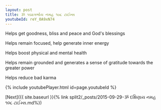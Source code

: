 ```yaml
---
layout: post
title: ૐ પદ્માગર્ભાય નમહ ૧૦૮ ટાઈમ્સ
youtubeId: reY_0A9xN74
---
```

 
 
Helps get goodness, bliss and peace and God's blessings
 
Helps remain focused, help generate inner energy 
 
Helps boost physical and mental health 
 
Helps remain grounded and generates a sense of gratitude towards the greater power 
 
Helps reduce bad karma
 
 
 
 


{% include youtubePlayer.html id=page.youtubeId %}
 
[Next]({{ site.baseurl }}{% link  split2/_posts/2015-09-29-ૐ દક્ષિણાય નમહ ૧૦૮ ટાઈમ્સ.md%})
 
